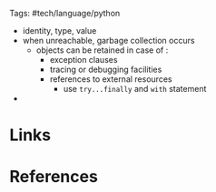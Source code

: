 Tags: #tech/language/python 

- identity, type, value
- when unreachable, garbage collection occurs
	- objects can be retained in case of :
		- exception clauses
		- tracing or debugging facilities
		- references to external resources
			- use `try...finally` and `with` statement
- 

# Links

# References